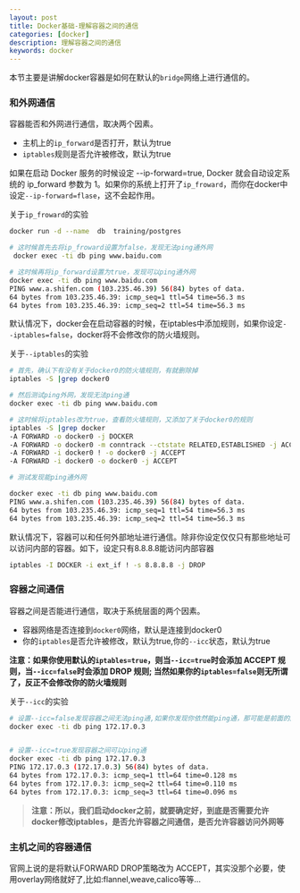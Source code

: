 ```yaml
---
layout: post
title: Docker基础-理解容器之间的通信
categories: [docker]
description: 理解容器之间的通信
keywords: docker
---
```

本节主要是讲解docker容器是如何在默认的`bridge`网络上进行通信的。

<!--more-->

### 和外网通信

容器能否和外网进行通信，取决两个因素。

* 主机上的`ip_forward`是否打开，默认为true
* `iptables`规则是否允许被修改，默认为true

如果在启动 Docker 服务的时候设定 --ip-forward=true, Docker 就会自动设定系统的 ip_forward 参数为 1。如果你的系统上打开了`ip_froward`，而你在docker中设定`--ip-forward=flase`，这不会起作用。

关于`ip_froward`的实验

```bash
docker run -d --name  db  training/postgres

# 这时候首先去将ip_froward设置为false，发现无法ping通外网
 docker exec -ti db ping www.baidu.com

# 这时候再将ip_forward设置为true，发现可以ping通外网
docker exec -ti db ping www.baidu.com
PING www.a.shifen.com (103.235.46.39) 56(84) bytes of data.
64 bytes from 103.235.46.39: icmp_seq=1 ttl=54 time=56.3 ms
64 bytes from 103.235.46.39: icmp_seq=2 ttl=54 time=56.3 ms

```

默认情况下，docker会在启动容器的时候，在iptables中添加规则，如果你设定`--iptables=false`，docker将不会修改你的防火墙规则。

关于`--iptables`的实验

```bash
# 首先，确认下有没有关于docker0的防火墙规则，有就删除掉
iptables -S |grep docker0

# 然后测试ping外网，发现无法ping通
docker exec -ti db ping www.baidu.com

# 这时候将iptables改为true，查看防火墙规则，又添加了关于docker0的规则
iptables -S |grep docker
-A FORWARD -o docker0 -j DOCKER
-A FORWARD -o docker0 -m conntrack --ctstate RELATED,ESTABLISHED -j ACCEPT
-A FORWARD -i docker0 ! -o docker0 -j ACCEPT
-A FORWARD -i docker0 -o docker0 -j ACCEPT

# 测试发现能ping通外网

docker exec -ti db ping www.baidu.com
PING www.a.shifen.com (103.235.46.39) 56(84) bytes of data.
64 bytes from 103.235.46.39: icmp_seq=1 ttl=54 time=56.3 ms
64 bytes from 103.235.46.39: icmp_seq=2 ttl=54 time=56.3 ms
```

默认情况下，容器可以和任何外部地址进行通信。除非你设定仅仅只有那些地址可以访问内部的容器。如下，设定只有8.8.8.8能访问内部容器

```bash
iptables -I DOCKER -i ext_if ! -s 8.8.8.8 -j DROP
```

### 容器之间通信

容器之间是否能进行通信，取决于系统层面的两个因素。

* 容器网络是否连接到`docker0`网络，默认是连接到docker0
* 你的`iptables`是否允许被修改，默认为true,你的`--icc`状态，默认为true

**注意：如果你使用默认的`iptables=true`，则当`--icc=true`时会添加 ACCEPT 规则，当`--icc=false`时会添加 DROP 规则; 当然如果你的`iptables=false`则无所谓了，反正不会修改你的防火墙规则**

关于`--icc`的实验

```bash
# 设置--icc=false发现容器之间无法ping通,如果你发现你依然能ping通，那可能是前面的防火墙配置，执行iptables -F 清空下再试
docker exec -ti db ping 172.17.0.3


# 设置--icc=true发现容器之间可以ping通
docker exec -ti db ping 172.17.0.3
PING 172.17.0.3 (172.17.0.3) 56(84) bytes of data.
64 bytes from 172.17.0.3: icmp_seq=1 ttl=64 time=0.128 ms
64 bytes from 172.17.0.3: icmp_seq=2 ttl=64 time=0.110 ms
64 bytes from 172.17.0.3: icmp_seq=3 ttl=64 time=0.096 ms

```

> **注意：所以，我们启动docker之前，就要确定好，到底是否需要允许docker修改iptables，是否允许容器之间通信，是否允许容器访问外网等**


### 主机之间的容器通信

官网上说的是将默认FORWARD DROP策略改为 ACCEPT，其实没那个必要，使用overlay网络就好了,比如:flannel,weave,calico等等...
